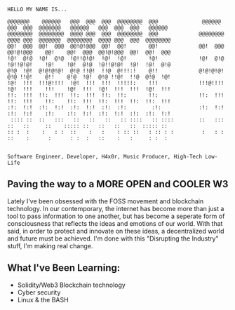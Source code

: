 ```
HELLO MY NAME IS...

@@@@@@@    @@@@@@   @@@  @@@  @@@  @@@@@@@@  @@@              @@@@@@   @@@  @@@  @@@@@@@   @@@@@@   @@@  @@@  @@@   @@@@@@   
@@@@@@@@  @@@@@@@@  @@@@ @@@  @@@  @@@@@@@@  @@@             @@@@@@@@  @@@@ @@@  @@@@@@@  @@@@@@@@  @@@@ @@@  @@@  @@@@@@@@  
@@!  @@@  @@!  @@@  @@!@!@@@  @@!  @@!       @@!             @@!  @@@  @@!@!@@@    @@!    @@!  @@@  @@!@!@@@  @@!  @@!  @@@  
!@!  @!@  !@!  @!@  !@!!@!@!  !@!  !@!       !@!             !@!  @!@  !@!!@!@!    !@!    !@!  @!@  !@!!@!@!  !@!  !@!  @!@  
@!@  !@!  @!@!@!@!  @!@ !!@!  !!@  @!!!:!    @!!             @!@!@!@!  @!@ !!@!    @!!    @!@  !@!  @!@ !!@!  !!@  @!@  !@!  
!@!  !!!  !!!@!!!!  !@!  !!!  !!!  !!!!!:    !!!             !!!@!!!!  !@!  !!!    !!!    !@!  !!!  !@!  !!!  !!!  !@!  !!!  
!!:  !!!  !!:  !!!  !!:  !!!  !!:  !!:       !!:             !!:  !!!  !!:  !!!    !!:    !!:  !!!  !!:  !!!  !!:  !!:  !!!  
:!:  !:!  :!:  !:!  :!:  !:!  :!:  :!:        :!:            :!:  !:!  :!:  !:!    :!:    :!:  !:!  :!:  !:!  :!:  :!:  !:!  
 :::: ::  ::   :::   ::   ::   ::   :: ::::   :: ::::        ::   :::   ::   ::     ::    ::::: ::   ::   ::   ::  ::::: ::  
:: :  :    :   : :  ::    :   :    : :: ::   : :: : :         :   : :  ::    :      :      : :  :   ::    :   :     : :  :   
                                                                                                                             

Software Engineer, Developer, H4x0r, Music Producer, High-Tech Low-Life
```

## Paving the way to a MORE OPEN and COOLER W3
Lately I've been obsessed with the FOSS movement and blockchain technology. In our contemporary, the internet has become more than just a tool to pass information to one another, but has become a seperate form of consciousness that reflects the ideas and emotions of our world. With that said, in order to protect and innovate on these ideas, a decentralized world and future must be achieved. I'm done with this "Disrupting the Industry" stuff, I'm making real change.

## What I've Been Learning:
- Solidity/Web3 Blockchain technology
- Cyber security
- Linux & the BASH